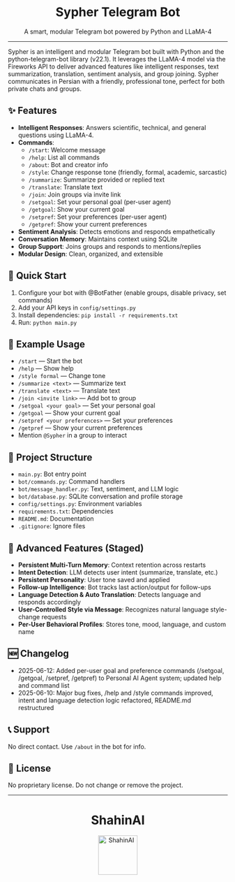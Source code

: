 <!-- filepath: d:\TelegramBot\README.md -->
<div align="center">
  <h1>Sypher Telegram Bot</h1>
  <p>A smart, modular Telegram bot powered by Python and LLaMA-4</p>
</div>

---

Sypher is an intelligent and modular Telegram bot built with Python and the python-telegram-bot library (v22.1). It leverages the LLaMA-4 model via the Fireworks API to deliver advanced features like intelligent responses, text summarization, translation, sentiment analysis, and group joining. Sypher communicates in Persian with a friendly, professional tone, perfect for both private chats and groups.

## ✨ Features
- **Intelligent Responses**: Answers scientific, technical, and general questions using LLaMA-4.
- **Commands**:
  - `/start`: Welcome message
  - `/help`: List all commands
  - `/about`: Bot and creator info
  - `/style`: Change response tone (friendly, formal, academic, sarcastic)
  - `/summarize`: Summarize provided or replied text
  - `/translate`: Translate text
  - `/join`: Join groups via invite link
  - `/setgoal`: Set your personal goal (per-user agent)
  - `/getgoal`: Show your current goal
  - `/setpref`: Set your preferences (per-user agent)
  - `/getpref`: Show your current preferences
- **Sentiment Analysis**: Detects emotions and responds empathetically
- **Conversation Memory**: Maintains context using SQLite
- **Group Support**: Joins groups and responds to mentions/replies
- **Modular Design**: Clean, organized, and extensible

## 🚀 Quick Start
1. Configure your bot with @BotFather (enable groups, disable privacy, set commands)
2. Add your API keys in `config/settings.py`
3. Install dependencies: `pip install -r requirements.txt`
4. Run: `python main.py`

## 📝 Example Usage
- `/start` — Start the bot
- `/help` — Show help
- `/style formal` — Change tone
- `/summarize <text>` — Summarize text
- `/translate <text>` — Translate text
- `/join <invite link>` — Add bot to group
- `/setgoal <your goal>` — Set your personal goal
- `/getgoal` — Show your current goal
- `/setpref <your preferences>` — Set your preferences
- `/getpref` — Show your current preferences
- Mention `@Sypher` in a group to interact

## 📂 Project Structure
- `main.py`: Bot entry point
- `bot/commands.py`: Command handlers
- `bot/message_handler.py`: Text, sentiment, and LLM logic
- `bot/database.py`: SQLite conversation and profile storage
- `config/settings.py`: Environment variables
- `requirements.txt`: Dependencies
- `README.md`: Documentation
- `.gitignore`: Ignore files

## 🌟 Advanced Features (Staged)
- **Persistent Multi-Turn Memory**: Context retention across restarts
- **Intent Detection**: LLM detects user intent (summarize, translate, etc.)
- **Persistent Personality**: User tone saved and applied
- **Follow-up Intelligence**: Bot tracks last action/output for follow-ups
- **Language Detection & Auto Translation**: Detects language and responds accordingly
- **User-Controlled Style via Message**: Recognizes natural language style-change requests
- **Per-User Behavioral Profiles**: Stores tone, mood, language, and custom name

## 🆕 Changelog
- 2025-06-12: Added per-user goal and preference commands (/setgoal, /getgoal, /setpref, /getpref) to Personal AI Agent system; updated help and command list
- 2025-06-10: Major bug fixes, /help and /style commands improved, intent and language detection logic refactored, README.md restructured

## 📞 Support
No direct contact. Use `/about` in the bot for info.

## 📜 License
No proprietary license. Do not change or remove the project.

---

<div align="center">
  <h1>ShahinAI</h1>
  <img src="https://i.imgur.com/ZiN21Dp.png" alt="ShahinAI" width="90"/>
</div>